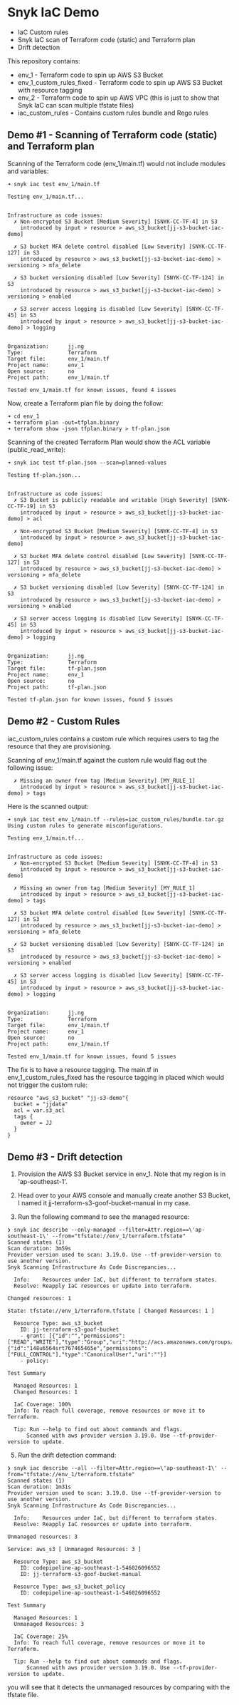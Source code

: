 # Snyk IaC Demo

* IaC Custom rules
* Snyk IaC scan of Terraform code (static) and Terraform plan
* Drift detection

This repository contains:
* env_1 - Terraform code to spin up AWS S3 Bucket
* env_1_custom_rules_fixed - Terraform code to spin up AWS S3 Bucket with resource tagging 
* env_2 - Terraform code to spin up AWS VPC (this is just to show that Snyk IaC can scan multiple tfstate files)
* iac_custom_rules - Contains custom rules bundle and Rego rules

## Demo #1 - Scanning of Terraform code (static) and Terraform plan

Scanning of the Terraform code (env_1/main.tf) would not include modules and variables:

```
➜ snyk iac test env_1/main.tf

Testing env_1/main.tf...


Infrastructure as code issues:
  ✗ Non-encrypted S3 Bucket [Medium Severity] [SNYK-CC-TF-4] in S3
    introduced by input > resource > aws_s3_bucket[jj-s3-bucket-iac-demo]

  ✗ S3 bucket MFA delete control disabled [Low Severity] [SNYK-CC-TF-127] in S3
    introduced by resource > aws_s3_bucket[jj-s3-bucket-iac-demo] > versioning > mfa_delete

  ✗ S3 bucket versioning disabled [Low Severity] [SNYK-CC-TF-124] in S3
    introduced by resource > aws_s3_bucket[jj-s3-bucket-iac-demo] > versioning > enabled

  ✗ S3 server access logging is disabled [Low Severity] [SNYK-CC-TF-45] in S3
    introduced by input > resource > aws_s3_bucket[jj-s3-bucket-iac-demo] > logging


Organization:      jj.ng
Type:              Terraform
Target file:       env_1/main.tf
Project name:      env_1
Open source:       no
Project path:      env_1/main.tf

Tested env_1/main.tf for known issues, found 4 issues
```

Now, create a Terraform plan file by doing the follow:
```
➜ cd env_1
➜ terraform plan -out=tfplan.binary
➜ terraform show -json tfplan.binary > tf-plan.json
```

Scanning of the created Terraform Plan would show the ACL variable (public_read_write):
```
➜ snyk iac test tf-plan.json --scan=planned-values

Testing tf-plan.json...


Infrastructure as code issues:
  ✗ S3 Bucket is publicly readable and writable [High Severity] [SNYK-CC-TF-19] in S3
    introduced by input > resource > aws_s3_bucket[jj-s3-bucket-iac-demo] > acl

  ✗ Non-encrypted S3 Bucket [Medium Severity] [SNYK-CC-TF-4] in S3
    introduced by input > resource > aws_s3_bucket[jj-s3-bucket-iac-demo]

  ✗ S3 bucket MFA delete control disabled [Low Severity] [SNYK-CC-TF-127] in S3
    introduced by resource > aws_s3_bucket[jj-s3-bucket-iac-demo] > versioning > mfa_delete

  ✗ S3 bucket versioning disabled [Low Severity] [SNYK-CC-TF-124] in S3
    introduced by resource > aws_s3_bucket[jj-s3-bucket-iac-demo] > versioning > enabled

  ✗ S3 server access logging is disabled [Low Severity] [SNYK-CC-TF-45] in S3
    introduced by input > resource > aws_s3_bucket[jj-s3-bucket-iac-demo] > logging


Organization:      jj.ng
Type:              Terraform
Target file:       tf-plan.json
Project name:      env_1
Open source:       no
Project path:      tf-plan.json

Tested tf-plan.json for known issues, found 5 issues
```

## Demo #2 - Custom Rules

iac_custom_rules contains a custom rule which requires users to tag the resource that they are provisioning.

Scanning of env_1/main.tf against the custom rule would flag out the following issue:
```
  ✗ Missing an owner from tag [Medium Severity] [MY_RULE_1]
    introduced by input > resource > aws_s3_bucket[jj-s3-bucket-iac-demo] > tags
```

Here is the scanned output:
```
➜ snyk iac test env_1/main.tf --rules=iac_custom_rules/bundle.tar.gz
Using custom rules to generate misconfigurations.

Testing env_1/main.tf...


Infrastructure as code issues:
  ✗ Non-encrypted S3 Bucket [Medium Severity] [SNYK-CC-TF-4] in S3
    introduced by input > resource > aws_s3_bucket[jj-s3-bucket-iac-demo]

  ✗ Missing an owner from tag [Medium Severity] [MY_RULE_1]
    introduced by input > resource > aws_s3_bucket[jj-s3-bucket-iac-demo] > tags

  ✗ S3 bucket MFA delete control disabled [Low Severity] [SNYK-CC-TF-127] in S3
    introduced by resource > aws_s3_bucket[jj-s3-bucket-iac-demo] > versioning > mfa_delete

  ✗ S3 bucket versioning disabled [Low Severity] [SNYK-CC-TF-124] in S3
    introduced by resource > aws_s3_bucket[jj-s3-bucket-iac-demo] > versioning > enabled

  ✗ S3 server access logging is disabled [Low Severity] [SNYK-CC-TF-45] in S3
    introduced by input > resource > aws_s3_bucket[jj-s3-bucket-iac-demo] > logging


Organization:      jj.ng
Type:              Terraform
Target file:       env_1/main.tf
Project name:      env_1
Open source:       no
Project path:      env_1/main.tf

Tested env_1/main.tf for known issues, found 5 issues
```
The fix is to have a resource tagging. The main.tf in env_1_custom_rules_fixed has the resource tagging in placed which would not trigger the custom rule:
```
resource "aws_s3_bucket" "jj-s3-demo"{
  bucket = "jjdata"
  acl = var.s3_acl
  tags {
    owner = JJ
  }
}
```

## Demo #3 - Drift detection
1. Provision the AWS S3 Bucket service in env_1. Note that my region is in 'ap-southeast-1'.

2. Head over to your AWS console and manually create another S3 Bucket, I named it jj-terraform-s3-goof-bucket-manual in my case.

3. Run the following command to see the managed resource:

```
❯ snyk iac describe --only-managed --filter=Attr.region==\'ap-southeast-1\' --from="tfstate://env_1/terraform.tfstate"
Scanned states (1)
Scan duration: 3m59s
Provider version used to scan: 3.19.0. Use --tf-provider-version to use another version.
Snyk Scanning Infrastructure As Code Discrepancies...

  Info:    Resources under IaC, but different to terraform states.
  Resolve: Reapply IaC resources or update into terraform.

Changed resources: 1

State: tfstate://env_1/terraform.tfstate [ Changed Resources: 1 ]

  Resource Type: aws_s3_bucket
    ID: jj-terraform-s3-goof-bucket
    - grant: [{"id":"","permissions":["READ","WRITE"],"type":"Group","uri":"http://acs.amazonaws.com/groups/global/AllUsers"},{"id":"148u6564srt767465465e","permissions":["FULL_CONTROL"],"type":"CanonicalUser","uri":""}]
    - policy:

Test Summary

  Managed Resources: 1
  Changed Resources: 1

  IaC Coverage: 100%
  Info: To reach full coverage, remove resources or move it to Terraform.

  Tip: Run --help to find out about commands and flags.
      Scanned with aws provider version 3.19.0. Use --tf-provider-version to update.
```

5. Run the drift detection command:

```
❯ snyk iac describe --all --filter=Attr.region==\'ap-southeast-1\' --from="tfstate://env_1/terraform.tfstate"
Scanned states (1)
Scan duration: 1m31s
Provider version used to scan: 3.19.0. Use --tf-provider-version to use another version.
Snyk Scanning Infrastructure As Code Discrepancies...

  Info:    Resources under IaC, but different to terraform states.
  Resolve: Reapply IaC resources or update into terraform.

Unmanaged resources: 3

Service: aws_s3 [ Unmanaged Resources: 3 ]

  Resource Type: aws_s3_bucket
    ID: codepipeline-ap-southeast-1-546026096552
    ID: jj-terraform-s3-goof-bucket-manual

  Resource Type: aws_s3_bucket_policy
    ID: codepipeline-ap-southeast-1-546026096552

Test Summary

  Managed Resources: 1
  Unmanaged Resources: 3

  IaC Coverage: 25%
  Info: To reach full coverage, remove resources or move it to Terraform.

  Tip: Run --help to find out about commands and flags.
      Scanned with aws provider version 3.19.0. Use --tf-provider-version to update.
```
you will see that it detects the unmanaged resources by comparing with the tfstate file.
